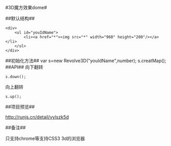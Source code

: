 #3D魔方效果dome#

##默认结构##

	<div>
		<ul id="youIdName">
			<li><a href="*"><img src="*" width="960" height="200"/></a></li>
		</ul>
	</div>

##初始化方法##
	var s=new Revolve3D("youIdName",number);
	s.creatMap();
##API##
向下翻转

	s.down();
向上翻转

	s.up();
##项目预览##

http://runjs.cn/detail/vylszk5d

##备注##

只支持chrome等支持CSS3 3d的浏览器